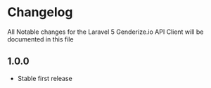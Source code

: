 # Changelog

All Notable changes for the Laravel 5 Genderize.io API Client will be documented in this file

## 1.0.0
- Stable first release

